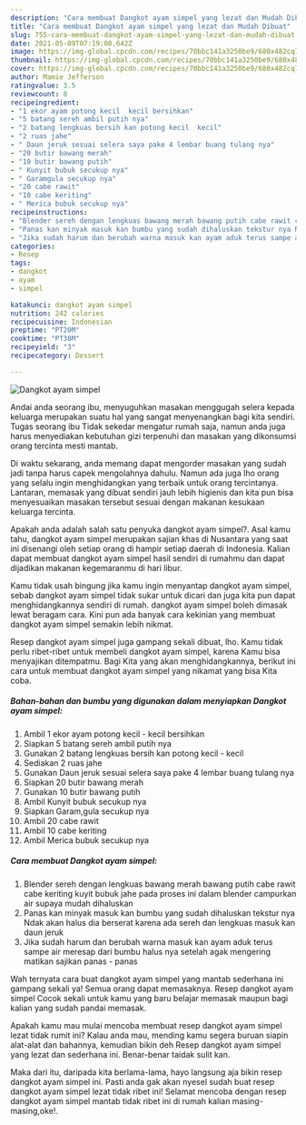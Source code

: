 ```yaml
---
description: "Cara membuat Dangkot ayam simpel yang lezat dan Mudah Dibuat"
title: "Cara membuat Dangkot ayam simpel yang lezat dan Mudah Dibuat"
slug: 755-cara-membuat-dangkot-ayam-simpel-yang-lezat-dan-mudah-dibuat
date: 2021-05-09T07:19:08.642Z
image: https://img-global.cpcdn.com/recipes/70bbc141a3250be9/680x482cq70/dangkot-ayam-simpel-foto-resep-utama.jpg
thumbnail: https://img-global.cpcdn.com/recipes/70bbc141a3250be9/680x482cq70/dangkot-ayam-simpel-foto-resep-utama.jpg
cover: https://img-global.cpcdn.com/recipes/70bbc141a3250be9/680x482cq70/dangkot-ayam-simpel-foto-resep-utama.jpg
author: Mamie Jefferson
ratingvalue: 3.5
reviewcount: 8
recipeingredient:
- "1 ekor ayam potong kecil  kecil bersihkan"
- "5 batang sereh ambil putih nya"
- "2 batang lengkuas bersih kan potong kecil  kecil"
- "2 ruas jahe"
- " Daun jeruk sesuai selera saya pake 4 lembar buang tulang nya"
- "20 butir bawang merah"
- "10 butir bawang putih"
- " Kunyit bubuk secukup nya"
- " Garamgula secukup nya"
- "20 cabe rawit"
- "10 cabe keriting"
- " Merica bubuk secukup nya"
recipeinstructions:
- "Blender sereh dengan lengkuas bawang merah bawang putih cabe rawit cabe keriting kuyit bubuk jahe pada proses ini dalam blender campurkan air supaya mudah dihaluskan"
- "Panas kan minyak masuk kan bumbu yang sudah dihaluskan tekstur nya Ndak akan halus dia berserat karena ada sereh dan lengkuas masuk kan daun jeruk"
- "Jika sudah harum dan berubah warna masuk kan ayam aduk terus sampe air meresap dari bumbu halus nya setelah agak mengering matikan sajikan panas - panas"
categories:
- Resep
tags:
- dangkot
- ayam
- simpel

katakunci: dangkot ayam simpel 
nutrition: 242 calories
recipecuisine: Indonesian
preptime: "PT20M"
cooktime: "PT38M"
recipeyield: "3"
recipecategory: Dessert

---
```



![Dangkot ayam simpel](https://img-global.cpcdn.com/recipes/70bbc141a3250be9/680x482cq70/dangkot-ayam-simpel-foto-resep-utama.jpg)

Andai anda seorang ibu, menyuguhkan masakan menggugah selera kepada keluarga merupakan suatu hal yang sangat menyenangkan bagi kita sendiri. Tugas seorang ibu Tidak sekedar mengatur rumah saja, namun anda juga harus menyediakan kebutuhan gizi terpenuhi dan masakan yang dikonsumsi orang tercinta mesti mantab.

Di waktu  sekarang, anda memang dapat mengorder masakan yang sudah jadi tanpa harus capek mengolahnya dahulu. Namun ada juga lho orang yang selalu ingin menghidangkan yang terbaik untuk orang tercintanya. Lantaran, memasak yang dibuat sendiri jauh lebih higienis dan kita pun bisa menyesuaikan masakan tersebut sesuai dengan makanan kesukaan keluarga tercinta. 



Apakah anda adalah salah satu penyuka dangkot ayam simpel?. Asal kamu tahu, dangkot ayam simpel merupakan sajian khas di Nusantara yang saat ini disenangi oleh setiap orang di hampir setiap daerah di Indonesia. Kalian dapat membuat dangkot ayam simpel hasil sendiri di rumahmu dan dapat dijadikan makanan kegemaranmu di hari libur.

Kamu tidak usah bingung jika kamu ingin menyantap dangkot ayam simpel, sebab dangkot ayam simpel tidak sukar untuk dicari dan juga kita pun dapat menghidangkannya sendiri di rumah. dangkot ayam simpel boleh dimasak lewat beragam cara. Kini pun ada banyak cara kekinian yang membuat dangkot ayam simpel semakin lebih nikmat.

Resep dangkot ayam simpel juga gampang sekali dibuat, lho. Kamu tidak perlu ribet-ribet untuk membeli dangkot ayam simpel, karena Kamu bisa menyajikan ditempatmu. Bagi Kita yang akan menghidangkannya, berikut ini cara untuk membuat dangkot ayam simpel yang nikamat yang bisa Kita coba.

<!--inarticleads1-->

##### Bahan-bahan dan bumbu yang digunakan dalam menyiapkan Dangkot ayam simpel:

1. Ambil 1 ekor ayam potong kecil - kecil bersihkan
1. Siapkan 5 batang sereh ambil putih nya
1. Gunakan 2 batang lengkuas bersih kan potong kecil - kecil
1. Sediakan 2 ruas jahe
1. Gunakan  Daun jeruk sesuai selera saya pake 4 lembar buang tulang nya
1. Siapkan 20 butir bawang merah
1. Gunakan 10 butir bawang putih
1. Ambil  Kunyit bubuk secukup nya
1. Siapkan  Garam,gula secukup nya
1. Ambil 20 cabe rawit
1. Ambil 10 cabe keriting
1. Ambil  Merica bubuk secukup nya




<!--inarticleads2-->

##### Cara membuat Dangkot ayam simpel:

1. Blender sereh dengan lengkuas bawang merah bawang putih cabe rawit cabe keriting kuyit bubuk jahe pada proses ini dalam blender campurkan air supaya mudah dihaluskan
1. Panas kan minyak masuk kan bumbu yang sudah dihaluskan tekstur nya Ndak akan halus dia berserat karena ada sereh dan lengkuas masuk kan daun jeruk
1. Jika sudah harum dan berubah warna masuk kan ayam aduk terus sampe air meresap dari bumbu halus nya setelah agak mengering matikan sajikan panas - panas




Wah ternyata cara buat dangkot ayam simpel yang mantab sederhana ini gampang sekali ya! Semua orang dapat memasaknya. Resep dangkot ayam simpel Cocok sekali untuk kamu yang baru belajar memasak maupun bagi kalian yang sudah pandai memasak.

Apakah kamu mau mulai mencoba membuat resep dangkot ayam simpel lezat tidak rumit ini? Kalau anda mau, mending kamu segera buruan siapin alat-alat dan bahannya, kemudian bikin deh Resep dangkot ayam simpel yang lezat dan sederhana ini. Benar-benar taidak sulit kan. 

Maka dari itu, daripada kita berlama-lama, hayo langsung aja bikin resep dangkot ayam simpel ini. Pasti anda gak akan nyesel sudah buat resep dangkot ayam simpel lezat tidak ribet ini! Selamat mencoba dengan resep dangkot ayam simpel mantab tidak ribet ini di rumah kalian masing-masing,oke!.

